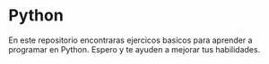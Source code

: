 # Python
En este repositorio encontraras ejercicos basicos para aprender a programar en Python. Espero y te ayuden a mejorar tus habilidades.
